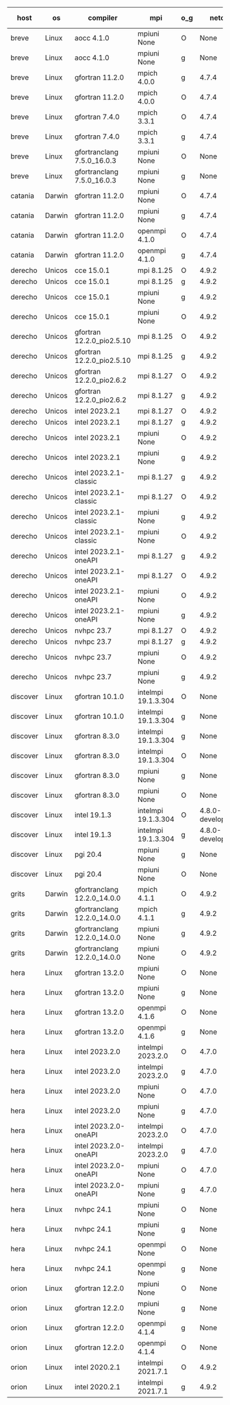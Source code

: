 

| host     | os       | compiler                              | mpi                      | o_g        | netcdf        | build       | u_pass          | u_fail          | s_pass            | s_fail            | e_pass             | e_fail             | nuopc_pass       | nuopc_fail       | artifacts link          |
|----------|----------|---------------------------------------|--------------------------|------------|---------------|-------------|-----------------|-----------------|-------------------|-------------------|--------------------|--------------------|------------------|------------------|-------------------------|
| breve | Linux | aocc 4.1.0 | mpiuni None  | O | None  | PASS | 12502 | 26 | 8 | 0 | 44 | 0 | None | None | <a href="https://github.com/esmf-org/esmf-test-artifacts/tree/8c2434bea36de4fdf9aa6ec62dd0c1ecd007fa54/develop/aocc/4.1.0/O/mpiuni/None" target="_blank">8c2434b</a> | 
| breve | Linux | aocc 4.1.0 | mpiuni None  | g | None  | PASS | 12502 | 26 | 8 | 0 | 44 | 0 | None | None | <a href="https://github.com/esmf-org/esmf-test-artifacts/tree/0a4c627419a312e44c00db596e3676081be20b9e/develop/aocc/4.1.0/g/mpiuni/None" target="_blank">0a4c627</a> | 
| breve | Linux | gfortran 11.2.0 | mpich 4.0.0  | g | 4.7.4  | PASS | 14198 | 0 | 50 | 0 | 81 | 0 | 56 | 0 | <a href="https://github.com/esmf-org/esmf-test-artifacts/tree/f237ed93c09fd0ce8e0dee085fb7944f2a84e48f/develop/gfortran/11.2.0/g/mpich/4.0.0" target="_blank">f237ed9</a> | 
| breve | Linux | gfortran 11.2.0 | mpich 4.0.0  | O | 4.7.4  | PASS | 14198 | 0 | 50 | 0 | 81 | 0 | 56 | 0 | <a href="https://github.com/esmf-org/esmf-test-artifacts/tree/c0b9c56792b9b933f651f6d165bdaa883287b97f/develop/gfortran/11.2.0/O/mpich/4.0.0" target="_blank">c0b9c56</a> | 
| breve | Linux | gfortran 7.4.0 | mpich 3.3.1  | O | 4.7.4  | PASS | 14198 | 0 | 50 | 0 | 81 | 0 | 56 | 0 | <a href="https://github.com/esmf-org/esmf-test-artifacts/tree/cbc7a61efb7bbad349a18c62eb39713f63bc0040/develop/gfortran/7.4.0/O/mpich/3.3.1" target="_blank">cbc7a61</a> | 
| breve | Linux | gfortran 7.4.0 | mpich 3.3.1  | g | 4.7.4  | PASS | 14198 | 0 | 50 | 0 | 81 | 0 | 56 | 0 | <a href="https://github.com/esmf-org/esmf-test-artifacts/tree/b3c7902b6ba3744adf35df6e95326a8a7ae21ba9/develop/gfortran/7.4.0/g/mpich/3.3.1" target="_blank">b3c7902</a> | 
| breve | Linux | gfortranclang 7.5.0_16.0.3 | mpiuni None  | O | None  | PASS | 12528 | 0 | 8 | 0 | 44 | 0 | None | None | <a href="https://github.com/esmf-org/esmf-test-artifacts/tree/a50a40c538af66865578994307e1d379bf9cdb70/develop/gfortranclang/7.5.0_16.0.3/O/mpiuni/None" target="_blank">a50a40c</a> | 
| breve | Linux | gfortranclang 7.5.0_16.0.3 | mpiuni None  | g | None  | PASS | 12528 | 0 | 8 | 0 | 44 | 0 | None | None | <a href="https://github.com/esmf-org/esmf-test-artifacts/tree/1c61edfdf202c5c52880974e8365d748baab8f54/develop/gfortranclang/7.5.0_16.0.3/g/mpiuni/None" target="_blank">1c61edf</a> | 
| catania | Darwin | gfortran 11.2.0 | mpiuni None  | O | 4.7.4  | PASS | 12528 | 0 | 8 | 0 | 44 | 0 | None | None | <a href="https://github.com/esmf-org/esmf-test-artifacts/tree/f247151f0075d259788a05aefeff5764f156a8ad/develop/gfortran/11.2.0/O/mpiuni/None" target="_blank">f247151</a> | 
| catania | Darwin | gfortran 11.2.0 | mpiuni None  | g | 4.7.4  | PASS | 12528 | 0 | 8 | 0 | 44 | 0 | None | None | <a href="https://github.com/esmf-org/esmf-test-artifacts/tree/d6a0a8494fd2ceb9f6678204d00685eeb91830d0/develop/gfortran/11.2.0/g/mpiuni/None" target="_blank">d6a0a84</a> | 
| catania | Darwin | gfortran 11.2.0 | openmpi 4.1.0  | O | 4.7.4  | PASS | 14195 | 3 | 50 | 0 | 81 | 0 | 56 | 0 | <a href="https://github.com/esmf-org/esmf-test-artifacts/tree/1aece8df02aee59f150c40511121336b23f977a4/develop/gfortran/11.2.0/O/openmpi/4.1.0" target="_blank">1aece8d</a> | 
| catania | Darwin | gfortran 11.2.0 | openmpi 4.1.0  | g | 4.7.4  | PASS | 14195 | 3 | 50 | 0 | 81 | 0 | 56 | 0 | <a href="https://github.com/esmf-org/esmf-test-artifacts/tree/fc7511025bcc297f21410068197001e4ef82f94a/develop/gfortran/11.2.0/g/openmpi/4.1.0" target="_blank">fc75110</a> | 
| derecho | Unicos | cce 15.0.1 | mpi 8.1.25  | O | 4.9.2  | PASS | 14120 | 78 | 50 | 0 | 81 | 0 | 56 | 0 | <a href="https://github.com/esmf-org/esmf-test-artifacts/tree/33ff24de42b9300eb91be41f8b9543f7937efbd3/develop/cce/15.0.1/O/mpi/8.1.25" target="_blank">33ff24d</a> | 
| derecho | Unicos | cce 15.0.1 | mpi 8.1.25  | g | 4.9.2  | PASS | 14122 | 76 | 50 | 0 | 81 | 0 | 56 | 0 | <a href="https://github.com/esmf-org/esmf-test-artifacts/tree/b8d5d481c6f847082ef7286c4856f08741b75840/develop/cce/15.0.1/g/mpi/8.1.25" target="_blank">b8d5d48</a> | 
| derecho | Unicos | cce 15.0.1 | mpiuni None  | g | 4.9.2  | PASS | 12452 | 76 | 8 | 0 | 44 | 0 | None | None | <a href="https://github.com/esmf-org/esmf-test-artifacts/tree/f1e1c2c9a57af93b903446b5008da6b78215300e/develop/cce/15.0.1/g/mpiuni/None" target="_blank">f1e1c2c</a> | 
| derecho | Unicos | cce 15.0.1 | mpiuni None  | O | 4.9.2  | PASS | 12293 | 235 | 8 | 0 | 44 | 0 | None | None | <a href="https://github.com/esmf-org/esmf-test-artifacts/tree/6bffe3532ddedafe32ad0cd4360ef5a2d34454a5/develop/cce/15.0.1/O/mpiuni/None" target="_blank">6bffe35</a> | 
| derecho | Unicos | gfortran 12.2.0_pio2.5.10 | mpi 8.1.25  | O | 4.9.2  | PASS | 14198 | 0 | 50 | 0 | 81 | 0 | 56 | 0 | <a href="https://github.com/esmf-org/esmf-test-artifacts/tree/d9c4c3635f9bdaf19b8d93224a4c5df08b5fa3f3/develop/gfortran/12.2.0_pio2.5.10/O/mpi/8.1.25" target="_blank">d9c4c36</a> | 
| derecho | Unicos | gfortran 12.2.0_pio2.5.10 | mpi 8.1.25  | g | 4.9.2  | PASS | 14198 | 0 | 50 | 0 | 81 | 0 | 56 | 0 | <a href="https://github.com/esmf-org/esmf-test-artifacts/tree/8dad82e9ff3b384ecfb7fc6c8b914a5b8d949749/develop/gfortran/12.2.0_pio2.5.10/g/mpi/8.1.25" target="_blank">8dad82e</a> | 
| derecho | Unicos | gfortran 12.2.0_pio2.6.2 | mpi 8.1.27  | O | 4.9.2  | PASS | 14198 | 0 | 50 | 0 | 81 | 0 | 56 | 0 | <a href="https://github.com/esmf-org/esmf-test-artifacts/tree/c2147266c1daeb0ee1d60004ef9457c1bf865689/develop/gfortran/12.2.0_pio2.6.2/O/mpi/8.1.27" target="_blank">c214726</a> | 
| derecho | Unicos | gfortran 12.2.0_pio2.6.2 | mpi 8.1.27  | g | 4.9.2  | PASS | 14198 | 0 | 50 | 0 | 81 | 0 | 56 | 0 | <a href="https://github.com/esmf-org/esmf-test-artifacts/tree/18604fe1f5f7933a6b88e76500412db4565d4314/develop/gfortran/12.2.0_pio2.6.2/g/mpi/8.1.27" target="_blank">18604fe</a> | 
| derecho | Unicos | intel 2023.2.1 | mpi 8.1.27  | O | 4.9.2  | PASS | 14198 | 0 | 50 | 0 | 81 | 0 | 57 | 0 | <a href="https://github.com/esmf-org/esmf-test-artifacts/tree/43aa6f736e01510acf982e8d68ca8348b352a49c/develop/intel/2023.2.1/O/mpi/8.1.27" target="_blank">43aa6f7</a> | 
| derecho | Unicos | intel 2023.2.1 | mpi 8.1.27  | g | 4.9.2  | PASS | 14198 | 0 | 50 | 0 | 81 | 0 | 57 | 0 | <a href="https://github.com/esmf-org/esmf-test-artifacts/tree/e3163333eefbf1b44f0742c632f821c7f94b8f83/develop/intel/2023.2.1/g/mpi/8.1.27" target="_blank">e316333</a> | 
| derecho | Unicos | intel 2023.2.1 | mpiuni None  | O | 4.9.2  | PASS | 12528 | 0 | 8 | 0 | 44 | 0 | None | None | <a href="https://github.com/esmf-org/esmf-test-artifacts/tree/c63d1a6e188760fd44df58535652a8f2cd566d37/develop/intel/2023.2.1/O/mpiuni/None" target="_blank">c63d1a6</a> | 
| derecho | Unicos | intel 2023.2.1 | mpiuni None  | g | 4.9.2  | PASS | 12528 | 0 | 8 | 0 | 44 | 0 | None | None | <a href="https://github.com/esmf-org/esmf-test-artifacts/tree/a566166b840c7e2cb0714acda51f55ff9f426c30/develop/intel/2023.2.1/g/mpiuni/None" target="_blank">a566166</a> | 
| derecho | Unicos | intel 2023.2.1-classic | mpi 8.1.27  | g | 4.9.2  | PASS | 14198 | 0 | 50 | 0 | 81 | 0 | 56 | 0 | <a href="https://github.com/esmf-org/esmf-test-artifacts/tree/206b528530f97a5775ab17ad42c1a03c0ddf5555/develop/intel/2023.2.1-classic/g/mpi/8.1.27" target="_blank">206b528</a> | 
| derecho | Unicos | intel 2023.2.1-classic | mpi 8.1.27  | O | 4.9.2  | PASS | 14198 | 0 | 50 | 0 | 81 | 0 | 56 | 0 | <a href="https://github.com/esmf-org/esmf-test-artifacts/tree/78537d6a08943d793fb879f7289b5ae7e91f648d/develop/intel/2023.2.1-classic/O/mpi/8.1.27" target="_blank">78537d6</a> | 
| derecho | Unicos | intel 2023.2.1-classic | mpiuni None  | g | 4.9.2  | PASS | 12528 | 0 | 8 | 0 | 44 | 0 | None | None | <a href="https://github.com/esmf-org/esmf-test-artifacts/tree/10e62723cbc1d5db0ad1d2418b83def8d5a4d1f5/develop/intel/2023.2.1-classic/g/mpiuni/None" target="_blank">10e6272</a> | 
| derecho | Unicos | intel 2023.2.1-classic | mpiuni None  | O | 4.9.2  | PASS | 12528 | 0 | 8 | 0 | 44 | 0 | None | None | <a href="https://github.com/esmf-org/esmf-test-artifacts/tree/a96d9b4364949b4c2a775b60ba41d8104e54e195/develop/intel/2023.2.1-classic/O/mpiuni/None" target="_blank">a96d9b4</a> | 
| derecho | Unicos | intel 2023.2.1-oneAPI | mpi 8.1.27  | g | 4.9.2  | PASS | 14198 | 0 | 50 | 0 | 81 | 0 | 56 | 0 | <a href="https://github.com/esmf-org/esmf-test-artifacts/tree/0afec4ea40de64376103185b445fc98fa7e6dd73/develop/intel/2023.2.1-oneAPI/g/mpi/8.1.27" target="_blank">0afec4e</a> | 
| derecho | Unicos | intel 2023.2.1-oneAPI | mpi 8.1.27  | O | 4.9.2  | PASS | 14198 | 0 | 49 | 1 | 81 | 0 | 56 | 0 | <a href="https://github.com/esmf-org/esmf-test-artifacts/tree/a99bc3c365299148fcf81b35bf7b73730d7711a4/develop/intel/2023.2.1-oneAPI/O/mpi/8.1.27" target="_blank">a99bc3c</a> | 
| derecho | Unicos | intel 2023.2.1-oneAPI | mpiuni None  | O | 4.9.2  | PASS | 12528 | 0 | 8 | 0 | 44 | 0 | None | None | <a href="https://github.com/esmf-org/esmf-test-artifacts/tree/aaf4706d9e2ee897c0e40e3ad3246cceb4b56974/develop/intel/2023.2.1-oneAPI/O/mpiuni/None" target="_blank">aaf4706</a> | 
| derecho | Unicos | intel 2023.2.1-oneAPI | mpiuni None  | g | 4.9.2  | PASS | 12528 | 0 | 8 | 0 | 44 | 0 | None | None | <a href="https://github.com/esmf-org/esmf-test-artifacts/tree/bf11a6ce40b77401e4492242e8cca133818d3bd1/develop/intel/2023.2.1-oneAPI/g/mpiuni/None" target="_blank">bf11a6c</a> | 
| derecho | Unicos | nvhpc 23.7 | mpi 8.1.27  | O | 4.9.2  | PASS | 14198 | 0 | 50 | 0 | 81 | 0 | 56 | 0 | <a href="https://github.com/esmf-org/esmf-test-artifacts/tree/5c099fe612108f9d211e272499e0a95dc4a6fd40/develop/nvhpc/23.7/O/mpi/8.1.27" target="_blank">5c099fe</a> | 
| derecho | Unicos | nvhpc 23.7 | mpi 8.1.27  | g | 4.9.2  | PASS | 14198 | 0 | 50 | 0 | 81 | 0 | 56 | 0 | <a href="https://github.com/esmf-org/esmf-test-artifacts/tree/09571ce61a08e247fcfc2f9fdd3f0520937fb718/develop/nvhpc/23.7/g/mpi/8.1.27" target="_blank">09571ce</a> | 
| derecho | Unicos | nvhpc 23.7 | mpiuni None  | O | 4.9.2  | PASS | 12528 | 0 | 8 | 0 | 44 | 0 | None | None | <a href="https://github.com/esmf-org/esmf-test-artifacts/tree/f97581d69a042db7604f88830a474030a1eca3ac/develop/nvhpc/23.7/O/mpiuni/None" target="_blank">f97581d</a> | 
| derecho | Unicos | nvhpc 23.7 | mpiuni None  | g | 4.9.2  | PASS | 12528 | 0 | 8 | 0 | 44 | 0 | None | None | <a href="https://github.com/esmf-org/esmf-test-artifacts/tree/442f5f526baba1abafbb3a13dfebfd135fb63605/develop/nvhpc/23.7/g/mpiuni/None" target="_blank">442f5f5</a> | 
| discover | Linux | gfortran 10.1.0 | intelmpi 19.1.3.304  | O | None  | PASS | 14183 | 15 | 50 | 0 | 81 | 0 | 56 | 0 | <a href="https://github.com/esmf-org/esmf-test-artifacts/tree/9ab3461053d43fff4cfb47f70a12c0576763d19f/develop/gfortran/10.1.0/O/intelmpi/19.1.3.304" target="_blank">9ab3461</a> | 
| discover | Linux | gfortran 10.1.0 | intelmpi 19.1.3.304  | g | None  | PASS | 14183 | 15 | 50 | 0 | 81 | 0 | 56 | 0 | <a href="https://github.com/esmf-org/esmf-test-artifacts/tree/c85bb6d7a95454418a8d542c5ee0e28ac8173c22/develop/gfortran/10.1.0/g/intelmpi/19.1.3.304" target="_blank">c85bb6d</a> | 
| discover | Linux | gfortran 8.3.0 | intelmpi 19.1.3.304  | g | None  | PASS | 14183 | 15 | 50 | 0 | 81 | 0 | 56 | 0 | <a href="https://github.com/esmf-org/esmf-test-artifacts/tree/d66ce1b70a8680dd3de8397d8dac608bf4bf2a0f/develop/gfortran/8.3.0/g/intelmpi/19.1.3.304" target="_blank">d66ce1b</a> | 
| discover | Linux | gfortran 8.3.0 | intelmpi 19.1.3.304  | O | None  | PASS | 14183 | 15 | 50 | 0 | 81 | 0 | 56 | 0 | <a href="https://github.com/esmf-org/esmf-test-artifacts/tree/610b495addcff8106c56380fee90b2179487258c/develop/gfortran/8.3.0/O/intelmpi/19.1.3.304" target="_blank">610b495</a> | 
| discover | Linux | gfortran 8.3.0 | mpiuni None  | g | None  | PASS | 12528 | 0 | 8 | 0 | 44 | 0 | None | None | <a href="https://github.com/esmf-org/esmf-test-artifacts/tree/ebe2432b068d1cb38226606f63f82a8e14aad1cf/develop/gfortran/8.3.0/g/mpiuni/None" target="_blank">ebe2432</a> | 
| discover | Linux | gfortran 8.3.0 | mpiuni None  | O | None  | PASS | 12528 | 0 | 8 | 0 | 44 | 0 | None | None | <a href="https://github.com/esmf-org/esmf-test-artifacts/tree/1da208ba85e2b8187ae2542ca705e913db2816cd/develop/gfortran/8.3.0/O/mpiuni/None" target="_blank">1da208b</a> | 
| discover | Linux | intel 19.1.3 | intelmpi 19.1.3.304  | O | 4.8.0-development  | PASS | 14198 | 0 | 50 | 0 | 81 | 0 | 56 | 0 | <a href="https://github.com/esmf-org/esmf-test-artifacts/tree/d2d82c8a5419739bf2075ea47baf14a2c8350a5c/develop/intel/19.1.3/O/intelmpi/19.1.3.304" target="_blank">d2d82c8</a> | 
| discover | Linux | intel 19.1.3 | intelmpi 19.1.3.304  | g | 4.8.0-development  | PASS | 14198 | 0 | 50 | 0 | 81 | 0 | 56 | 0 | <a href="https://github.com/esmf-org/esmf-test-artifacts/tree/0bb642000d760352878c33c256a3c466707ee45b/develop/intel/19.1.3/g/intelmpi/19.1.3.304" target="_blank">0bb6420</a> | 
| discover | Linux | pgi 20.4 | mpiuni None  | g | None  | PASS | 12528 | 0 | 8 | 0 | 44 | 0 | None | None | <a href="https://github.com/esmf-org/esmf-test-artifacts/tree/fc0c1e1dbb6d2af4541053620e2c41fed201176f/develop/pgi/20.4/g/mpiuni/None" target="_blank">fc0c1e1</a> | 
| discover | Linux | pgi 20.4 | mpiuni None  | O | None  | PASS | 12528 | 0 | 8 | 0 | 44 | 0 | None | None | <a href="https://github.com/esmf-org/esmf-test-artifacts/tree/a8e8299f01e5f790d44dfeef62880fc553b6aa53/develop/pgi/20.4/O/mpiuni/None" target="_blank">a8e8299</a> | 
| grits | Darwin | gfortranclang 12.2.0_14.0.0 | mpich 4.1.1  | O | 4.9.2  | PASS | 14197 | 1 | 50 | 0 | 81 | 0 | 44 | 12 | <a href="https://github.com/esmf-org/esmf-test-artifacts/tree/29a8a95fb7fbfc2b4b4616ca3daaab6d428bcd4c/develop/gfortranclang/12.2.0_14.0.0/O/mpich/4.1.1" target="_blank">29a8a95</a> | 
| grits | Darwin | gfortranclang 12.2.0_14.0.0 | mpich 4.1.1  | g | 4.9.2  | PASS | 14198 | 0 | 50 | 0 | 81 | 0 | 43 | 13 | <a href="https://github.com/esmf-org/esmf-test-artifacts/tree/300c5dd1a3dc1de60be6d5a66f12dd47924cba85/develop/gfortranclang/12.2.0_14.0.0/g/mpich/4.1.1" target="_blank">300c5dd</a> | 
| grits | Darwin | gfortranclang 12.2.0_14.0.0 | mpiuni None  | g | 4.9.2  | PASS | 12528 | 0 | 8 | 0 | 44 | 0 | None | None | <a href="https://github.com/esmf-org/esmf-test-artifacts/tree/ac20f590f958d1900fc6723fa80a93d39d82ee19/develop/gfortranclang/12.2.0_14.0.0/g/mpiuni/None" target="_blank">ac20f59</a> | 
| grits | Darwin | gfortranclang 12.2.0_14.0.0 | mpiuni None  | O | 4.9.2  | PASS | 12528 | 0 | 8 | 0 | 44 | 0 | None | None | <a href="https://github.com/esmf-org/esmf-test-artifacts/tree/5bdf36a44a95ce33141d8d29ae488f3e8921a48d/develop/gfortranclang/12.2.0_14.0.0/O/mpiuni/None" target="_blank">5bdf36a</a> | 
| hera | Linux | gfortran 13.2.0 | mpiuni None  | O | None  | PASS | 12528 | 0 | 8 | 0 | 44 | 0 | None | None | <a href="https://github.com/esmf-org/esmf-test-artifacts/tree/70cfb69be86ee39ee87d96ed30624653d5f4c20b/develop/gfortran/13.2.0/O/mpiuni/None" target="_blank">70cfb69</a> | 
| hera | Linux | gfortran 13.2.0 | mpiuni None  | g | None  | PASS | 12528 | 0 | 8 | 0 | 44 | 0 | None | None | <a href="https://github.com/esmf-org/esmf-test-artifacts/tree/f858b284aca1a32019d391964de93c7de3b6e23e/develop/gfortran/13.2.0/g/mpiuni/None" target="_blank">f858b28</a> | 
| hera | Linux | gfortran 13.2.0 | openmpi 4.1.6  | O | None  | PASS | 14198 | 0 | 50 | 0 | 81 | 0 | 56 | 0 | <a href="https://github.com/esmf-org/esmf-test-artifacts/tree/41cbfc73613147c39027a17c27fad389d9a7b1c9/develop/gfortran/13.2.0/O/openmpi/4.1.6" target="_blank">41cbfc7</a> | 
| hera | Linux | gfortran 13.2.0 | openmpi 4.1.6  | g | None  | PASS | 14198 | 0 | 50 | 0 | 81 | 0 | 56 | 0 | <a href="https://github.com/esmf-org/esmf-test-artifacts/tree/3e1a1712f069eabefa978de59bc49e088f519b3a/develop/gfortran/13.2.0/g/openmpi/4.1.6" target="_blank">3e1a171</a> | 
| hera | Linux | intel 2023.2.0 | intelmpi 2023.2.0  | O | 4.7.0  | PASS | 14198 | 0 | 50 | 0 | 81 | 0 | 56 | 0 | <a href="https://github.com/esmf-org/esmf-test-artifacts/tree/161ab106b68a7c6f8e3df3bebc2525de665d4540/develop/intel/2023.2.0/O/intelmpi/2023.2.0" target="_blank">161ab10</a> | 
| hera | Linux | intel 2023.2.0 | intelmpi 2023.2.0  | g | 4.7.0  | PASS | None | None | None | None | None | None | None | None | <a href="https://github.com/esmf-org/esmf-test-artifacts/tree/b0ba5e68059b64b390b7040342abc49206e10d50/develop/intel/2023.2.0/g/intelmpi/2023.2.0" target="_blank">b0ba5e6</a> | 
| hera | Linux | intel 2023.2.0 | mpiuni None  | O | 4.7.0  | PASS | 12528 | 0 | 8 | 0 | 44 | 0 | None | None | <a href="https://github.com/esmf-org/esmf-test-artifacts/tree/0dab18d3725b8d5aa416762933466d8a38c27f99/develop/intel/2023.2.0/O/mpiuni/None" target="_blank">0dab18d</a> | 
| hera | Linux | intel 2023.2.0 | mpiuni None  | g | 4.7.0  | PASS | 12528 | 0 | 8 | 0 | 44 | 0 | None | None | <a href="https://github.com/esmf-org/esmf-test-artifacts/tree/551d262dbaa1ae1f472ec20a9b4ab08bea73f116/develop/intel/2023.2.0/g/mpiuni/None" target="_blank">551d262</a> | 
| hera | Linux | intel 2023.2.0-oneAPI | intelmpi 2023.2.0  | O | 4.7.0  | PASS | 14198 | 0 | 49 | 1 | 81 | 0 | 56 | 0 | <a href="https://github.com/esmf-org/esmf-test-artifacts/tree/f6f0e02a2f74624a0d8036c43a97964d2bec4899/develop/intel/2023.2.0-oneAPI/O/intelmpi/2023.2.0" target="_blank">f6f0e02</a> | 
| hera | Linux | intel 2023.2.0-oneAPI | intelmpi 2023.2.0  | g | 4.7.0  | PASS | None | None | None | None | None | None | None | None | <a href="https://github.com/esmf-org/esmf-test-artifacts/tree/8ab703568a609f0e47124b4242241432aca722a0/develop/intel/2023.2.0-oneAPI/g/intelmpi/2023.2.0" target="_blank">8ab7035</a> | 
| hera | Linux | intel 2023.2.0-oneAPI | mpiuni None  | O | 4.7.0  | PASS | 12528 | 0 | 8 | 0 | 44 | 0 | None | None | <a href="https://github.com/esmf-org/esmf-test-artifacts/tree/5f412755d6309300d343ac4c695a88d3b0d95aee/develop/intel/2023.2.0-oneAPI/O/mpiuni/None" target="_blank">5f41275</a> | 
| hera | Linux | intel 2023.2.0-oneAPI | mpiuni None  | g | 4.7.0  | PASS | 12528 | 0 | 8 | 0 | 44 | 0 | None | None | <a href="https://github.com/esmf-org/esmf-test-artifacts/tree/0d052d51eae7e0b5f1dc603d5497b311b44e952e/develop/intel/2023.2.0-oneAPI/g/mpiuni/None" target="_blank">0d052d5</a> | 
| hera | Linux | nvhpc 24.1 | mpiuni None  | O | None  | PASS | 12528 | 0 | 8 | 0 | 44 | 0 | None | None | <a href="https://github.com/esmf-org/esmf-test-artifacts/tree/161fc89cb1edf5dc310f7e1ae3e68274c74de960/develop/nvhpc/24.1/O/mpiuni/None" target="_blank">161fc89</a> | 
| hera | Linux | nvhpc 24.1 | mpiuni None  | g | None  | PASS | 12528 | 0 | 8 | 0 | 44 | 0 | None | None | <a href="https://github.com/esmf-org/esmf-test-artifacts/tree/55916265ddddbd17ad5af39df799c72b501e63d1/develop/nvhpc/24.1/g/mpiuni/None" target="_blank">5591626</a> | 
| hera | Linux | nvhpc 24.1 | openmpi None  | O | None  | PASS | 14198 | 0 | 50 | 0 | 81 | 0 | 56 | 0 | <a href="https://github.com/esmf-org/esmf-test-artifacts/tree/9d68dcb9465d169057b0c75e8fa077d4bb997851/develop/nvhpc/24.1/O/openmpi/None" target="_blank">9d68dcb</a> | 
| hera | Linux | nvhpc 24.1 | openmpi None  | g | None  | PASS | 14198 | 0 | 50 | 0 | 81 | 0 | 56 | 0 | <a href="https://github.com/esmf-org/esmf-test-artifacts/tree/e297abfd2d1d7fb1d8e8dc4a5a3be75ddcd886f4/develop/nvhpc/24.1/g/openmpi/None" target="_blank">e297abf</a> | 
| orion | Linux | gfortran 12.2.0 | mpiuni None  | O | None  | PASS | 12528 | 0 | 8 | 0 | 44 | 0 | None | None | <a href="https://github.com/esmf-org/esmf-test-artifacts/tree/fd4cdf9ed2bec55fc339887d5a6bee4b9fe10614/develop/gfortran/12.2.0/O/mpiuni/None" target="_blank">fd4cdf9</a> | 
| orion | Linux | gfortran 12.2.0 | mpiuni None  | g | None  | PASS | 12528 | 0 | 8 | 0 | 44 | 0 | None | None | <a href="https://github.com/esmf-org/esmf-test-artifacts/tree/9c5f19d7073ad23eef81b0b8eabadac72bbc2461/develop/gfortran/12.2.0/g/mpiuni/None" target="_blank">9c5f19d</a> | 
| orion | Linux | gfortran 12.2.0 | openmpi 4.1.4  | g | None  | PASS | 14198 | 0 | 50 | 0 | 81 | 0 | 44 | 12 | <a href="https://github.com/esmf-org/esmf-test-artifacts/tree/8febe12417273d8ae43caf2f604dfb13af853faf/develop/gfortran/12.2.0/g/openmpi/4.1.4" target="_blank">8febe12</a> | 
| orion | Linux | gfortran 12.2.0 | openmpi 4.1.4  | O | None  | PASS | 14198 | 0 | 50 | 0 | 81 | 0 | 44 | 12 | <a href="https://github.com/esmf-org/esmf-test-artifacts/tree/99d4277fdcc10a30088ad2ac75709e302be4fc54/develop/gfortran/12.2.0/O/openmpi/4.1.4" target="_blank">99d4277</a> | 
| orion | Linux | intel 2020.2.1 | intelmpi 2021.7.1  | O | 4.9.2  | PASS | 14198 | 0 | 50 | 0 | 81 | 0 | 44 | 12 | <a href="https://github.com/esmf-org/esmf-test-artifacts/tree/f05cabd46bd71233b985aaffac4e3439ce7ecb22/develop/intel/2020.2.1/O/intelmpi/2021.7.1" target="_blank">f05cabd</a> | 
| orion | Linux | intel 2020.2.1 | intelmpi 2021.7.1  | g | 4.9.2  | PASS | 14198 | 0 | 50 | 0 | 81 | 0 | 44 | 12 | <a href="https://github.com/esmf-org/esmf-test-artifacts/tree/6d9519dcf5bc8981b55d011700cf93860b078509/develop/intel/2020.2.1/g/intelmpi/2021.7.1" target="_blank">6d9519d</a> | 
